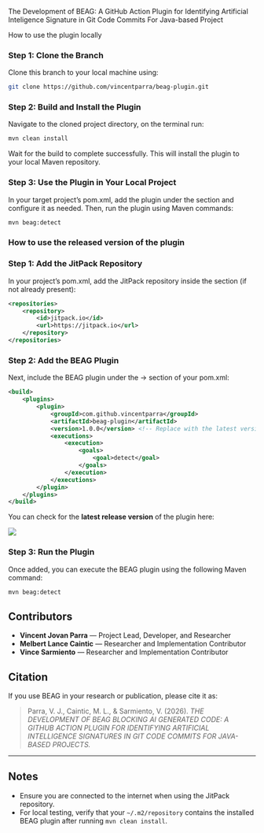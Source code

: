 The Development of BEAG: A GitHub Action Plugin for Identifying Artificial Inteligence Signature in Git Code Commits For Java-based Project

How to use the plugin locally

### Step 1: Clone the Branch

Clone this branch to your local machine using:

```bash
git clone https://github.com/vincentparra/beag-plugin.git
```

### Step 2: Build and Install the Plugin

Navigate to the cloned project directory, on the terminal run:

```bash 
mvn clean install 
```


Wait for the build to complete successfully. This will install the plugin to your local Maven repository.

### Step 3: Use the Plugin in Your Local Project

In your target project’s pom.xml, add the plugin under the <plugins> section and configure it as needed.
Then, run the plugin using Maven commands:

```bash 
mvn beag:detect 
```

### How to use the released version of the plugin

### Step 1: Add the JitPack Repository

In your project’s pom.xml, add the JitPack repository inside the <repositories> section (if not already present):

```xml
<repositories>
    <repository>
        <id>jitpack.io</id>
        <url>https://jitpack.io</url>
    </repository>
</repositories>
```

### Step 2: Add the BEAG Plugin

Next, include the BEAG plugin under the <build> → <plugins> section of your pom.xml:

```xml
<build>
    <plugins>
        <plugin>
            <groupId>com.github.vincentparra</groupId>
            <artifactId>beag-plugin</artifactId>
            <version>1.0.0</version> <!-- Replace with the latest version -->
            <executions>
                <execution>
                    <goals>
                        <goal>detect</goal>
                    </goals>
                </execution>
            </executions>
        </plugin>
    </plugins>
</build>
```

You can check for the **latest release version** of the plugin here:
 
[![](https://jitpack.io/v/vincentparra/beag-plugin.svg)](https://jitpack.io/#vincentparra/beag-plugin)

### Step 3: Run the Plugin

Once added, you can execute the BEAG plugin using the following Maven command:

```bash 
mvn beag:detect 
```

## Contributors
- **Vincent Jovan Parra** — Project Lead, Developer, and Researcher
- **Melbert Lance Caintic** — Researcher and Implementation Contributor
- **Vince Sarmiento** — Researcher and Implementation Contributor

## Citation
If you use BEAG in your research or publication, please cite it as:

> Parra, V. J., Caintic, M. L., & Sarmiento, V. (2026). *THE DEVELOPMENT OF BEAG BLOCKING AI GENERATED CODE: A GITHUB ACTION PLUGIN FOR IDENTIFYING ARTIFICIAL INTELLIGENCE SIGNATURES IN GIT CODE COMMITS FOR JAVA-BASED PROJECTS.*

---

## Notes
- Ensure you are connected to the internet when using the JitPack repository.
- For local testing, verify that your `~/.m2/repository` contains the installed BEAG plugin after running `mvn clean install`.

